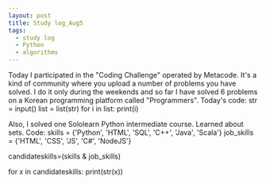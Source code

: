 ```yaml
---
layout: post
title: Study log_Aug5
tags:
  - study log
  - Python
  - algorithms
---
```


Today I participated in the "Coding Challenge" operated by Metacode. It's a kind of community where you upload a number of problems you have solved. 
I do it only during the weekends and so far I have solved 6 problems on a Korean programming platform called "Programmers".
Today's code:
str = input()
list = list(str)
for i in list:
    print(i)
    
Also, I solved one Sololearn Python intermediate course. 
Learned about sets. 
Code: 
skills = {'Python', 'HTML', 'SQL', 'C++', 'Java', 'Scala'}
job_skills = {'HTML', 'CSS', 'JS', 'C#', 'NodeJS'}


candidateskills=(skills & job_skills)

for x in candidateskills: 
 print(str(x))
